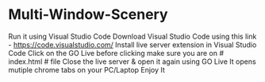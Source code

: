 # Multi-Window-Scenery
Run it using Visual Studio Code 
Download Visual Studio Code using this link - https://code.visualstudio.com/
Install live server extension in Visual Studio Code
Click on the GO Live before clicking make sure you are on # index.html # file
Close the live server & open it again using GO Live 
It opens mutiple chrome tabs on your PC/Laptop
Enjoy It
